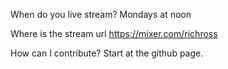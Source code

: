 When do you live stream?
Mondays at noon

Where is the stream url
https://mixer.com/richross

How can I contribute?
Start at the github page.
